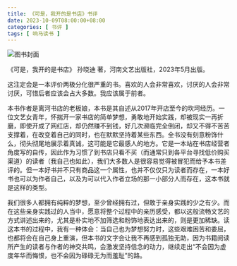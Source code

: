 ```yaml
---
title: 《可是，我开的是书店》书评
date: 2023-10-09T08:00:00+08:00
categories: [ 书评 ]
tags: [ 响马读书 ]
---
```


<div class="p-3 text-center">
  <img class="img-fluid" src="/images/2023/1009/book-cover.png" alt="图书封面" style="max-width:400px; max-height:400px;">
</div>

《可是，我开的是书店》 孙晓迪 著，河南文艺出版社，2023年5月出版。

这注定会是一本评价两极分化很严重的书。喜欢的人会非常喜欢，讨厌的人会非常讨厌，可惜后者应该会占大多数。我应该属于前者。

本书作者是离河书店的老板娘，本书是其自述从2017年开店至今的坎坷经历。一位文艺女青年，怀揣开一家书店的简单梦想，勇敢地开始实践，却被现实一再折磨，即使开成了网红店，却仍然赚不到钱，好几次濒临完全倒闭，却又不得不苦苦支撑着，在改变着自己的同时，也在默默坚持着某些东西。全书没有刻意粉饰什么，彻头彻尾地展示着真诚，这可能是它最感人的地方。它是一本站在书店经营者角度写的自传，因此作为习惯了到书店只看不买（而通常只到各平台寻找低价购买渠道）的读者（我自己也如此），我们大多数人是很容易觉得被冒犯而给予本书差评的。但一本好书并不只有商品这一个属性，也并不仅仅只为读者而存在，一本好书也可以为作者自己，以及为可以代入作者立场的那一小部分人而存在，这本书就是这样的类型。

我们很多人都拥有纯粹的梦想，至少曾经拥有过，但敢于亲身实践的少之有少。而在这些亲身实践过的人当中，愿意将整个过程中的亲历感受，都以这般流畅文艺的方式讲述出来的，尤其是朴实地不加筛选和粉饰地表达出来的，则是更加稀缺。读这本书的过程中，我有一种体会：当自己也为梦想努力时，这些艰难困苦和委屈，也都将会在自己身上重演，但本书的文字会让我不再感到孤独无助，因为书籍阅读所产生的读者与作者的神交共鸣，会激发坚持信念的动力，继续走出“不会因为虚度年华而悔恨，也不会因为碌碌无为而羞耻”的路。
